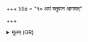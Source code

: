 +++
title = "१० अयं स्तुवान आगमत्"

+++
<details><summary>मूलम् (GR)</summary>

अयं स्तुवान आगमत्  
तं स्मोत प्रति हर्यत ।  
बृहस्पते वशे कृथा  
अग्नीषोमा वि विध्यतम् ॥
</details>